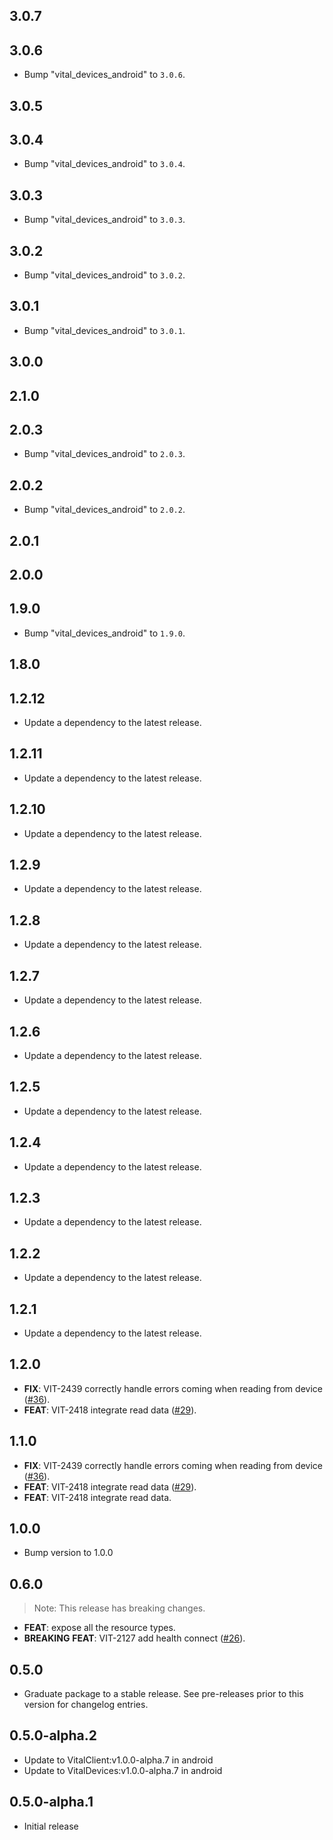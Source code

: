## 3.0.7

## 3.0.6

 - Bump "vital_devices_android" to `3.0.6`.

## 3.0.5

## 3.0.4

 - Bump "vital_devices_android" to `3.0.4`.

## 3.0.3

 - Bump "vital_devices_android" to `3.0.3`.

## 3.0.2

 - Bump "vital_devices_android" to `3.0.2`.

## 3.0.1

 - Bump "vital_devices_android" to `3.0.1`.

## 3.0.0

## 2.1.0

## 2.0.3

 - Bump "vital_devices_android" to `2.0.3`.

## 2.0.2

 - Bump "vital_devices_android" to `2.0.2`.

## 2.0.1

## 2.0.0

## 1.9.0

 - Bump "vital_devices_android" to `1.9.0`.

## 1.8.0

## 1.2.12

 - Update a dependency to the latest release.

## 1.2.11

 - Update a dependency to the latest release.

## 1.2.10

 - Update a dependency to the latest release.

## 1.2.9

 - Update a dependency to the latest release.

## 1.2.8

 - Update a dependency to the latest release.

## 1.2.7

 - Update a dependency to the latest release.

## 1.2.6

 - Update a dependency to the latest release.

## 1.2.5

 - Update a dependency to the latest release.

## 1.2.4

 - Update a dependency to the latest release.

## 1.2.3

 - Update a dependency to the latest release.

## 1.2.2

 - Update a dependency to the latest release.

## 1.2.1

 - Update a dependency to the latest release.

## 1.2.0

 - **FIX**: VIT-2439 correctly handle errors coming when reading from device ([#36](https://github.com/tryVital/vital-flutter/issues/36)).
 - **FEAT**: VIT-2418 integrate read data ([#29](https://github.com/tryVital/vital-flutter/issues/29)).

## 1.1.0

 - **FIX**: VIT-2439 correctly handle errors coming when reading from device ([#36](https://github.com/tryVital/vital-flutter/issues/36)).
 - **FEAT**: VIT-2418 integrate read data ([#29](https://github.com/tryVital/vital-flutter/issues/29)).
 - **FEAT**: VIT-2418 integrate read data.

## 1.0.0

- Bump version to 1.0.0

## 0.6.0

> Note: This release has breaking changes.

- **FEAT**: expose all the resource types.
- **BREAKING** **FEAT**: VIT-2127 add health connect ([#26](https://github.com/tryVital/vital-flutter/issues/26)).

## 0.5.0

- Graduate package to a stable release. See pre-releases prior to this version for changelog entries.

## 0.5.0-alpha.2

* Update to VitalClient:v1.0.0-alpha.7 in android
* Update to VitalDevices:v1.0.0-alpha.7 in android

## 0.5.0-alpha.1

* Initial release
